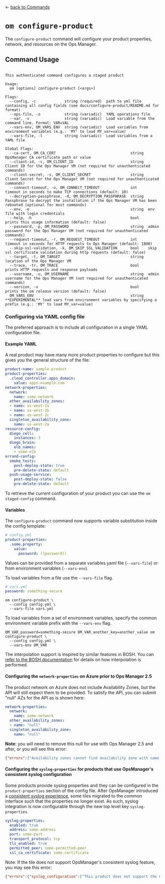 <!--- This file is autogenerated from the files in docsgenerator/templates/configure-product --->
&larr; [back to Commands](../README.md)

# `om configure-product`

The `configure-product` command will configure your product properties, network, and resources on the Ops Manager.

## Command Usage
```

This authenticated command configures a staged product

Usage:
  om [options] configure-product [<args>]

Flags:
  --config, -c             string (required)  path to yml file containing all config fields (see docs/configure-product/README.md for format)
  --ops-file, -o           string (variadic)  YAML operations file
  --var, -v                string (variadic)  Load variable from the command line. Format: VAR=VAL
  --vars-env, OM_VARS_ENV  string (variadic)  Load variables from environment variables (e.g.: 'MY' to load MY_var=value)
  --vars-file, -l          string (variadic)  Load variables from a YAML file

Global Flags:
  --ca-cert, OM_CA_CERT                                  string  OpsManager CA certificate path or value
  --client-id, -c, OM_CLIENT_ID                          string  Client ID for the Ops Manager VM (not required for unauthenticated commands)
  --client-secret, -s, OM_CLIENT_SECRET                  string  Client Secret for the Ops Manager VM (not required for unauthenticated commands)
  --connect-timeout, -o, OM_CONNECT_TIMEOUT              int     timeout in seconds to make TCP connections (default: 10)
  --decryption-passphrase, -d, OM_DECRYPTION_PASSPHRASE  string  Passphrase to decrypt the installation if the Ops Manager VM has been rebooted (optional for most commands)
  --env, -e                                              string  env file with login credentials
  --help, -h                                             bool    prints this usage information (default: false)
  --password, -p, OM_PASSWORD                            string  admin password for the Ops Manager VM (not required for unauthenticated commands)
  --request-timeout, -r, OM_REQUEST_TIMEOUT              int     timeout in seconds for HTTP requests to Ops Manager (default: 1800)
  --skip-ssl-validation, -k, OM_SKIP_SSL_VALIDATION      bool    skip ssl certificate validation during http requests (default: false)
  --target, -t, OM_TARGET                                string  location of the Ops Manager VM
  --trace, -tr, OM_TRACE                                 bool    prints HTTP requests and response payloads
  --username, -u, OM_USERNAME                            string  admin username for the Ops Manager VM (not required for unauthenticated commands)
  --version, -v                                          bool    prints the om release version (default: false)
  OM_VARS_ENV                                            string  **EXPERIMENTAL** load vars from environment variables by specifying a prefix (e.g.: 'MY' to load MY_var=value)

```

### Configuring via YAML config file

The preferred approach is to include all configuration in a single YAML
configuration file.

#### Example YAML

A real product may have many more product properties to configure but this gives
you the general structure of the file:

```yaml
product-name: sample-product
product-properties:
  .cloud_controller.apps_domain:
    value: apps.example.com
network-properties:
  network:
    name: some-network
  other_availability_zones:
  - name: us-west-2a
  - name: us-west-2b
  - name: us-west-2c
  singleton_availability_zone:
    name: us-west-2a
resource-config:
  diego_cell:
    instances: 3
  diego_brain:
    elb_names:
    - some-elb
errand-config:
  smoke_tests:
    post-deploy-state: true
    pre-delete-state: default
  push-usage-service:
    post-deploy-state: false
    pre-delete-state: default
```

To retrieve the current configuration of your product you can use the `om
staged-config` command.

#### Variables

The `configure-product` command now supports variable substitution inside the config template:

```yaml
# config.yml
product-properties:
  .some.property:
    value:
      password: ((password))
```

Values can be provided from a separate variables yaml file (`--vars-file`) or from environment variables (`--vars-env`).

To load variables from a file use the `--vars-file` flag.

```yaml
# vars.yml
password: something-secure
```

```
om configure-product \
  --config config.yml \
  --vars-file vars.yml
```

To load variables from a set of environment variables, specify the common
environment variable prefix with the `--vars-env` flag.

```
OM_VAR_password=something-secure OM_VAR_another_key=another_value om configure-product \
  --config config.yml \
  --vars-env OM_VAR
```

The interpolation support is inspired by similar features in BOSH. You can
[refer to the BOSH documentation](https://bosh.io/docs/cli-int/) for details on how interpolation
is performed.

#### Configuring the `network-properties` on Azure prior to Ops Manager 2.5

The product network on Azure does not include Availability Zones, but the API will still expect them to be provided.
To satisfy the API, you can submit "null" AZs for the API as is shown here:

```yaml
network-properties:
  network:
    name: some-network
  other_availability_zones:
  - name: "null"
  singleton_availability_zone:
    name: "null"
```

**Note:** you will need to remove this null
for use with Ops Manager 2.5 and after, or you will see this error:
```json
{"errors":["Availability zones cannot find availability zone with name null"]}
```

#### Configuring the `syslog-properties` for products that use OpsManager's consistent syslog configuration

Some products provide syslog properties and they can be configured in the `product-properties` section of the config file.
After OpsManager introduced a [consistent syslog experience](https://docs.pivotal.io/pivotalcf/2-4/pcf-release-notes/opsmanager-rn.html#consistent-syslog),
some tiles migrated to the common interface such that the properties no longer exist. As such, syslog integration is now configurable through the new top level key `syslog-properties`.

```yaml
syslog-properties:
  enabled: true
  address: some-address
  port: some-port
  transport_protocol: tcp
  tls_enabled: true
  permitted_peer: some-permitted-peer
  ssl_ca_certificate: some-certificate
```

Note: If the tile does not support OpsManager's consistent syslog feature, you may see this error:
```json
{"errors":{"syslog_configuration":["This product does not support the Ops Manager consistent syslog configuration feature. If the product supports custom syslog configuration, those properties can be set via the /api/v0/staged/products/:product_guid/properties endpoint.\n"]}}
```